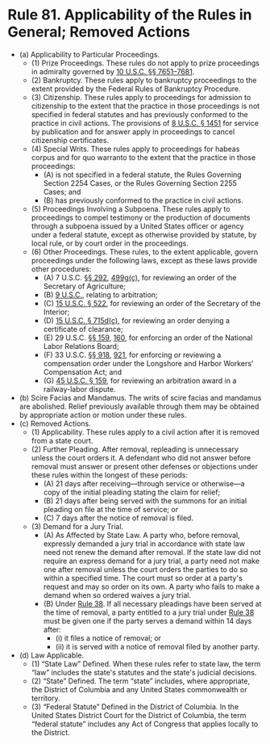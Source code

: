# Rule 81. Applicability of the Rules in General; Removed Actions

- (a) Applicability to Particular Proceedings.
  - (1) Prize Proceedings. These rules do not apply to prize proceedings in admiralty governed by [10 U.S.C. §§ 7651–7681](https://www.law.cornell.edu/uscode/text/10/subtitle-C/part-IV/chapter-655).
  - (2) Bankruptcy. These rules apply to bankruptcy proceedings to the extent provided by the Federal Rules of Bankruptcy Procedure.
  - (3) Citizenship. These rules apply to proceedings for admission to citizenship to the extent that the practice in those proceedings is not specified in federal statutes and has previously conformed to the practice in civil actions. The provisions of [8 U.S.C. § 1451](https://www.law.cornell.edu/jureeka/index.php?doc=U.S.C.&title=8&sec=1451&sec2=undefined&year=undefined) for service by publication and for answer apply in proceedings to cancel citizenship certificates.
  - (4) Special Writs. These rules apply to proceedings for habeas corpus and for quo warranto to the extent that the practice in those proceedings:
    - (A) is not specified in a federal statute, the Rules Governing Section 2254 Cases, or the Rules Governing Section 2255 Cases; and
    - (B) has previously conformed to the practice in civil actions.
  - (5) Proceedings Involving a Subpoena. These rules apply to proceedings to compel testimony or the production of documents through a subpoena issued by a United States officer or agency under a federal statute, except as otherwise provided by statute, by local rule, or by court order in the proceedings.
  - (6) Other Proceedings. These rules, to the extent applicable, govern proceedings under the following laws, except as these laws provide other procedures:
    - (A) 7 U.S.C. [§§ 292](https://www.law.cornell.edu/uscode/7/292.html), [499g(c)](https://www.law.cornell.edu/uscode/7/499g.html#c), for reviewing an order of the Secretary of Agriculture;
    - (B) [9 U.S.C.](https://www.law.cornell.edu/uscode/9/), relating to arbitration;
    - (C) [15 U.S.C. § 522](https://www.law.cornell.edu/jureeka/index.php?doc=U.S.C.&title=15&sec=522&sec2=undefined&year=undefined), for reviewing an order of the Secretary of the Interior;
    - (D) [15 U.S.C. § 715d(c)](https://www.law.cornell.edu/jureeka/index.php?doc=U.S.C.&title=15&sec=715d&sec2=%28c%29&year=undefined), for reviewing an order denying a certificate of clearance;
    - (E) 29 U.S.C. [§§ 159](https://www.law.cornell.edu/uscode/29/159.html), [160](https://www.law.cornell.edu/uscode/29/160.html), for enforcing an order of the National Labor Relations Board;
    - (F) 33 U.S.C. [§§ 918](https://www.law.cornell.edu/uscode/33/918.html), [921](https://www.law.cornell.edu/uscode/33/921.html), for enforcing or reviewing a compensation order under the Longshore and Harbor Workers’ Compensation Act; and
    - (G) [45 U.S.C. § 159](https://www.law.cornell.edu/jureeka/index.php?doc=U.S.C.&title=45&sec=159&sec2=undefined&year=undefined), for reviewing an arbitration award in a railway-labor dispute.
- (b) Scire Facias and Mandamus. The writs of scire facias and mandamus are abolished. Relief previously available through them may be obtained by appropriate action or motion under these rules.
- (c) Removed Actions.
  - (1) Applicability. These rules apply to a civil action after it is removed from a state court.
  - (2) Further Pleading. After removal, repleading is unnecessary unless the court orders it. A defendant who did not answer before removal must answer or present other defenses or objections under these rules within the longest of these periods:
    - (A) 21 days after receiving—through service or otherwise—a copy of the initial pleading stating the claim for relief;
    - (B) 21 days after being served with the summons for an initial pleading on file at the time of service; or
    - (C) 7 days after the notice of removal is filed.
  - (3) Demand for a Jury Trial.
    - (A) As Affected by State Law. A party who, before removal, expressly demanded a jury trial in accordance with state law need not renew the demand after removal. If the state law did not require an express demand for a jury trial, a party need not make one after removal unless the court orders the parties to do so within a specified time. The court must so order at a party's request and may so order on its own. A party who fails to make a demand when so ordered waives a jury trial.
    - (B) Under [Rule 38](38.md). If all necessary pleadings have been served at the time of removal, a party entitled to a jury trial under [Rule 38](38.md) must be given one if the party serves a demand within 14 days after:
      - (i) it files a notice of removal; or
      - (ii) it is served with a notice of removal filed by another party.
- (d) Law Applicable.
  - (1) “State Law” Defined. When these rules refer to state law, the term “law” includes the state's statutes and the state's judicial decisions.
  - (2) “State” Defined. The term “state” includes, where appropriate, the District of Columbia and any United States commonwealth or territory.
  - (3) “Federal Statute” Defined in the District of Columbia. In the United States District Court for the District of Columbia, the term “federal statute” includes any Act of Congress that applies locally to the District.

